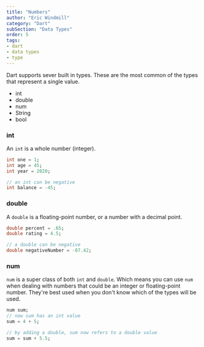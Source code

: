 ```yaml
---
title: "Numbers"
author: "Eric Windmill"
category: "Dart"
subSection: "Data Types"
order: 5
tags:
- dart
- data types
- type
---
```


Dart supports sever built in types. These are the most common of the types that represent a single value.

- int
- double
- num
- String
- bool

### int

An `int` is a whole number (integer).

```dart
int one = 1;
int age = 45;
int year = 2020;

// an int can be negative
int balance = -45;
```

### double

A `double` is a floating-point number, or a number with a decimal point. 

```dart
double percent = .65;
double rating = 4.5;

// a double can be negative
double negativeNumber = -87.42;
```

### num

`num` is a super class of both `int` and `double`. Which means you can use `num` when dealing with numbers that could be an integer or floating-point number. They're best used when you don't know which of the types will be used.

```dart
num sum;
// now sum has an int value
sum = 4 + 5;

// by adding a double, sum now refers to a double value
sum = sum + 5.5;
```